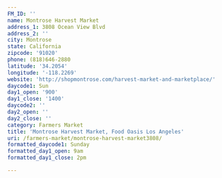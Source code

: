 ```yaml
---
FM_ID: ''
name: Montrose Harvest Market
address_1: 3808 Ocean View Blvd
address_2: ''
city: Montrose
state: California
zipcode: '91020'
phone: (818)646-2880
latitude: '34.2054'
longitude: '-118.2269'
website: 'http://shopmontrose.com/harvest-market-and-marketplace/'
daycode1: Sun
day1_open: '900'
day1_close: '1400'
daycode2: ''
day2_open: ''
day2_close: ''
category: Farmers Market
title: 'Montrose Harvest Market, Food Oasis Los Angeles'
uri: /farmers-market/montrose-harvest-market3808/
formatted_daycode1: Sunday
formatted_day1_open: 9am
formatted_day1_close: 2pm

---
```

